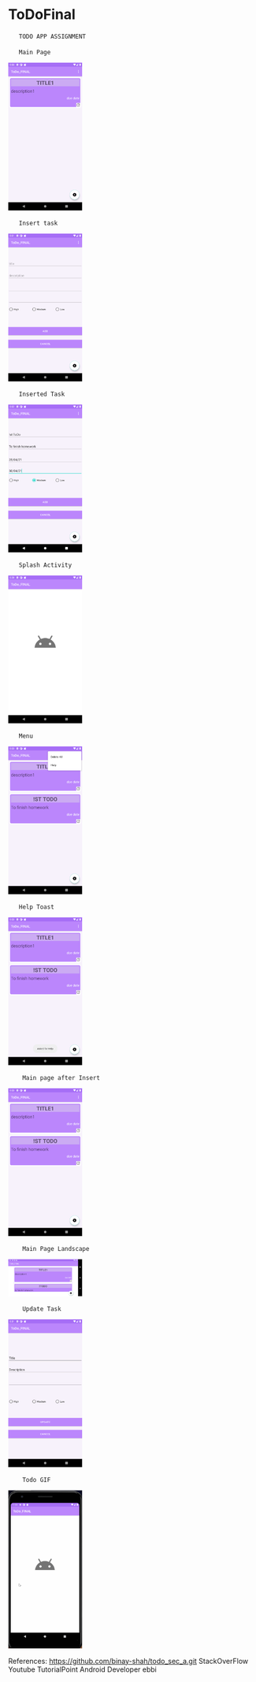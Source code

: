 # ToDoFinal

       TODO APP ASSIGNMENT

       Main Page
<img src="Screenshot_MainPage.png" width="150">

       Insert task
<img src="Screenshot_addPage.png" width="150">

       Inserted Task
<img src="Screenshot_AddedPage.png" width="150">

       Splash Activity   
<img src="Screenshot_splashActivity.png" width="150">

       Menu
<img src="Screenshot_Menu.png" width="150">

       Help Toast
<img src="Screenshot_help_toast.png" width="150">

        Main page after Insert
<img src="Screenshot_mainPage_added.png" width="150">

        Main Page Landscape
<img src="Screenshot_mainPage_landscape.png" width="150">

        Update Task
<img src="Screenshot_update.png" width="150">

        Todo GIF
<img src="todoApp1.gif" width="150">


References:
         https://github.com/binay-shah/todo_sec_a.git
         StackOverFlow
         Youtube
         TutorialPoint
         Android Developer
         ebbi
